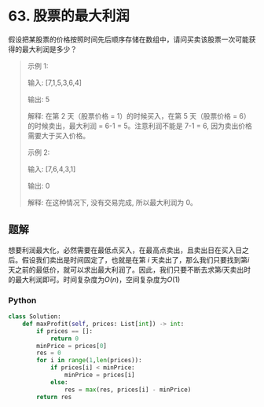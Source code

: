 # 63. 股票的最大利润

假设把某股票的价格按照时间先后顺序存储在数组中，请问买卖该股票一次可能获得的最大利润是多少？

> 示例 1:
>
> 输入: [7,1,5,3,6,4]
>
> 输出: 5
>
> 解释: 在第 2 天（股票价格 = 1）的时候买入，在第 5 天（股票价格 = 6）的时候卖出，最大利润 = 6-1 = 5。注意利润不能是 7-1 = 6, 因为卖出价格需要大于买入价格。
>
>示例 2:
>
>输入: [7,6,4,3,1]
>
>输出: 0
>
>解释: 在这种情况下, 没有交易完成, 所以最大利润为 0。

## 题解

想要利润最大化，必然需要在最低点买入，在最高点卖出，且卖出日在买入日之后。假设我们卖出是时间固定了，也就是在第 $i$ 天卖出了，那么我们只要找到第$i$天之前的最低价，就可以求出最大利润了。因此，我们只要不断去求第$i$天卖出时的最大利润即可。时间复杂度为$O(n)$，空间复杂度为$O(1)$

### Python

```python
class Solution:
    def maxProfit(self, prices: List[int]) -> int:
        if prices == []:
            return 0
        minPrice = prices[0]
        res = 0
        for i in range(1,len(prices)):
            if prices[i] < minPrice:
                minPrice = prices[i]
            else:
                res = max(res, prices[i] - minPrice)
        return res
```

